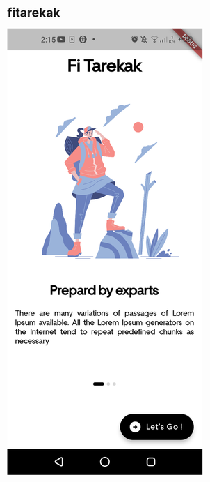 # fitarekak

![image](https://github.com/AWsabry/fitarekak/blob/master/ScreenShot%20(1).png?raw=true)
